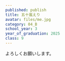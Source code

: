 ```yaml
---
published: publish
title: 五十嵐えり
avatar: files/me.jpg
category: 04_B
school_year: 3
year_of_graduation: 2025
class: 9
---
```

よろしくお願いします。